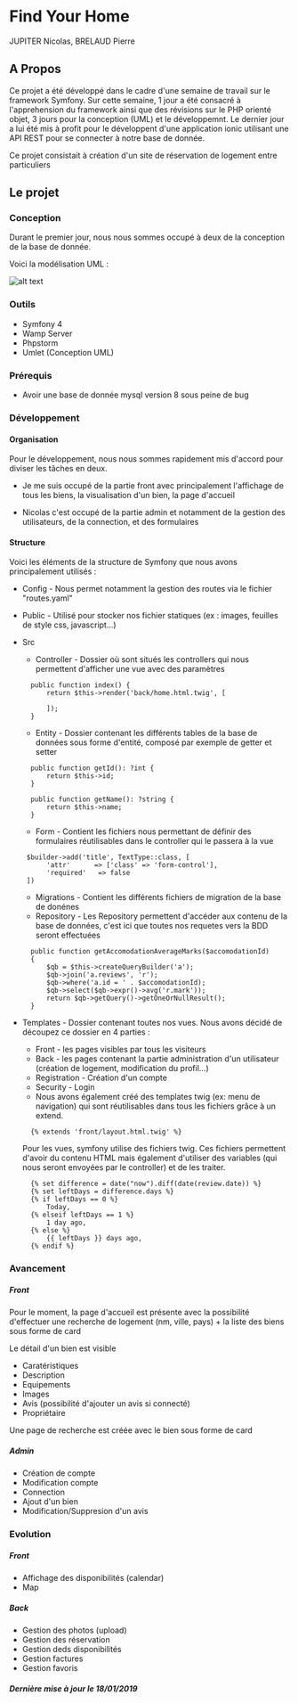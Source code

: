 
# Find Your Home

JUPITER Nicolas, BRELAUD Pierre
## A Propos

Ce projet a été développé dans le cadre d'une semaine de travail sur le framework Symfony.
Sur cette semaine, 1 jour a été consacré à l'apprehension du framework ainsi que des révisions sur le PHP orienté objet, 3 jours pour la conception (UML) et le développemnt. Le dernier jour a lui été mis à profit pour le développent d'une application ionic utilisant une API REST pour se connecter à notre base de donnée. 


Ce projet consistait à création d'un site de réservation de logement entre particuliers


## Le projet

### Conception
Durant le premier jour, nous nous sommes occupé à deux de la conception de la base de donnée.

Voici la modélisation UML :

![alt text](https://raw.githubusercontent.com/PierreBrelaud/FindYourHome/master/uml.jpg)

### Outils

* Symfony 4
* Wamp Server
* Phpstorm
* Umlet (Conception UML)

### Prérequis
* Avoir une base de donnée mysql version 8 sous peine de bug

### Développement

#### Organisation
Pour le développement, nous nous sommes rapidement mis d'accord pour diviser les tâches en deux. 

 * Je me suis occupé de la partie front avec principalement l'affichage de tous les biens, la visualisation d'un bien, la page d'accueil
 
 * Nicolas c'est occupé de la partie admin et notamment de la gestion des utilisateurs, de la connection, et des formulaires
 
 #### Structure

Voici les éléments de la structure de Symfony que nous avons principalement utilisés : 

*  Config - 
    Nous permet notamment la gestion des routes via le fichier "routes.yaml"
    
* Public - Utilisé pour stocker nos fichier statiques (ex : images, feuilles de style css, javascript...)

* Src
  * Controller - Dossier où sont situés les controllers qui nous permettent d'afficher une vue avec des paramètres
  ```
    public function index() {
        return $this->render('back/home.html.twig', [
  
        ]);
    }
  ```
  * Entity - Dossier contenant les différents tables de la base de données sous forme d'entité, composé par exemple de getter et setter

  ```
    public function getId(): ?int {
        return $this->id;
    }

    public function getName(): ?string {
        return $this->name;
    }
  ```
  
  * Form - Contient les fichiers nous permettant de définir des formulaires réutilisables dans le controller qui le passera à la vue
  
  ```
   $builder->add('title', TextType::class, [
        'attr'      => ['class' => 'form-control'],
        'required'   => false
   ])
  ```
  * Migrations - Contient les différents fichiers de migration de la base de donénes
  * Repository - Les Repository permettent d'accéder aux contenu de la base de données, c'est ici que toutes nos requetes vers la BDD seront effectuées
  ```
    public function getAccomodationAverageMarks($accomodationId)
    {
        $qb = $this->createQueryBuilder('a');
        $qb->join('a.reviews', 'r');
        $qb->where('a.id = ' . $accomodationId);
        $qb->select($qb->expr()->avg('r.mark'));
        return $qb->getQuery()->getOneOrNullResult();
    }
  ```
* Templates - Dossier contenant toutes nos vues. Nous avons décidé de découpez ce dossier en 4 parties :
    *  Front - les pages visibles par tous les visiteurs
    * Back - les pages contenant la partie administration d'un utilisateur (création de logement, modification du profil...)
    * Registration - Création d'un compte
    * Security - Login
    *   Nous avons également créé des templates twig (ex: menu de navigation) qui sont réutilisables dans tous les fichiers grâce à un extend. 
  ```
    {% extends 'front/layout.html.twig' %}
  ```

    Pour les vues, symfony utilise des fichiers twig. Ces fichiers permettent d'avoir du contenu HTML mais également d'utiliser des variables (qui nous seront envoyées par le controller) et de les traiter.
    
  ```
    {% set difference = date("now").diff(date(review.date)) %}
    {% set leftDays = difference.days %}
    {% if leftDays == 0 %}
        Today,
    {% elseif leftDays == 1 %}
        1 day ago,
    {% else %}
        {{ leftDays }} days ago,
    {% endif %}
  ```
 
 ### Avancement
 
 ##### Front
 Pour le moment, la page d'accueil est présente avec la possibilité d'effectuer une recherche de logement (nm, ville, pays) + la liste des biens sous forme de card
 
 Le détail d'un bien est visible 
* Caratéristiques
* Description
* Equipements
* Images
* Avis (possibilité d'ajouter un avis si connecté)
* Propriétaire

Une page de recherche est créée avec le bien sous forme de card
 
  ##### Admin
  * Création de compte
  * Modification compte
  * Connection
  * Ajout d'un bien
  * Modification/Suppresion d'un avis
  
 
 ### Evolution
 
  ##### Front
  * Affichage des disponibilités (calendar)
  * Map
  
   ##### Back
 * Gestion des photos (upload)
 * Gestion des réservation
 * Gestion deds disponibilités
 * Gestion factures
 * Gestion favoris
 
 ##### Dernière mise à jour le 18/01/2019
 
